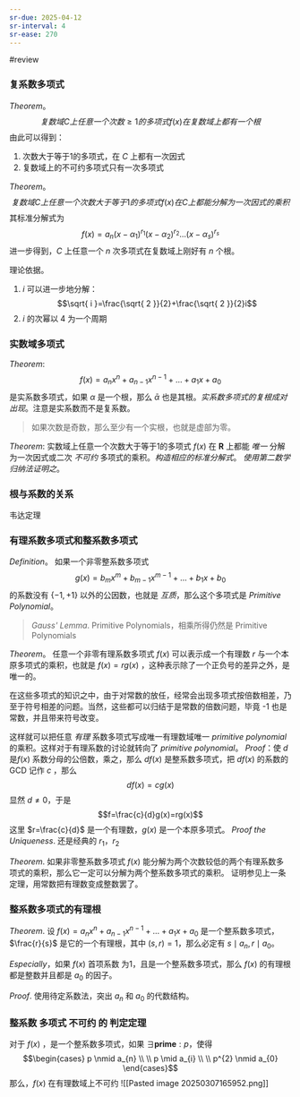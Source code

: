 ```yaml
---
sr-due: 2025-04-12
sr-interval: 4
sr-ease: 270
---
```


#review 
### 复系数多项式

*Theorem*。$$复数域C上任意一个次数\geq 1的多项式f(x)在复数域上都有一个根$$由此可以得到：
1. 次数大于等于1的多项式，在 $C$ 上都有一次因式
2. 复数域上的不可约多项式只有一次多项式

*Theorem*。$$复数域C上任意一个次数大于等于1的多项式f(x)在C上都能分解为一次因式的乘积$$其标准分解式为$$f(x)=a_{n}(x-\alpha_{1})^{r_{1}}(x-\alpha_{2})^{r_{2}}\dots(x-\alpha_{s})^{r_{s}}$$进一步得到，$C$ 上任意一个 $n$ 次多项式在复数域上刚好有 $n$ 个根。

理论依据。
1. $i$ 可以进一步地分解：$$\sqrt{ i }=\frac{\sqrt{ 2 }}{2}+\frac{\sqrt{ 2 }}{2}i$$
2. $i$ 的次幂以 4 为一个周期

### 实数域多项式

*Theorem*: $$f(x)=a_{n}x^{n}+a_{n-1}x^{n-1}+\dots+a_{1}x+a_{0}$$是实系数多项式，如果 $\alpha$ 是一个根，那么 $\bar{ \alpha}$ 也是其根。*实系数多项式的复根成对出现*。注意是实系数而不是复系数。

>如果次数是奇数，那么至少有一个实根，也就是虚部为零。

*Theorem*:
实数域上任意一个次数大于等于1的多项式 $f(x)$ 在 $\mathbf{R}$ 上都能 *唯一* 分解为一次因式或二次 *不可约* 多项式的乘积。*构造相应的标准分解式*。
*使用第二数学归纳法证明之*。
### 根与系数的关系

韦达定理
### 有理系数多项式和整系数多项式

*Definition*。
如果一个非零整系数多项式$$g(x)=b_{m}x^{m}+b_{m-1}x^{m-1}+\dots+b_{1}x+b_{0}$$的系数没有 $\{ -1,+1 \}$ 以外的公因数，也就是 *互质*，那么这个多项式是 *Primitive Polynomial*。
>*Gauss' Lemma*.
> Primitive Polynomials，相乘所得仍然是 Primitive Polynomials

*Theorem*。
任意一个非零有理系数多项式 $f(x)$ 可以表示成一个有理数 $r$ 与一个本原多项式的乘积，也就是 $f(x)=rg(x)$ ，这种表示除了一个正负号的差异之外，是唯一的。

在这些多项式的知识之中，由于对常数的放任，经常会出现多项式按倍数相差，乃至于符号相差的问题。当然，这些都可以归结于是常数的倍数问题，毕竟 -1 也是常数，并且带来符号改变。

这样就可以把任意 *有理* 系数多项式写成唯一有理数域唯一 *primitive polynomial* 的乘积。这样对于有理系数的讨论就转向了 *primitive polynomial*。
	*Proof*：使 $d$ 是$f(x)$ 系数分母的公倍数，乘之，那么 $df(x)$ 是整系数多项式，把 $df(x)$ 的系数的 GCD 记作 $c$ ，那么$$df(x)=cg(x)$$显然 $d\neq 0$，于是$$f=\frac{c}{d}g(x)=rg(x)$$这里 $r=\frac{c}{d}$ 是一个有理数，$g(x)$ 是一个本原多项式。
	*Proof the Uniqueness*. 还是经典的 $r_{1}$，$r_{2}$

*Theorem*.
如果非零整系数多项式 $f(x)$ 能分解为两个次数较低的两个有理系数多项式的乘积，那么它一定可以分解为两个整系数多项式的乘积。
证明参见上一条定理，用常数把有理数变成整数罢了。

### 整系数多项式的有理根

*Theorem*.
设 $f(x) =a_{n}x^{n}+a_{n-1}x^{n-1}+\dots+a_{1}x+a_{0}$ 是一个整系数多项式，$\frac{r}{s}$ 是它的一个有理根，其中 $(s,r)=1$，那么必定有 $s \mid a_{n},r\mid a_{0}$。

*Especially*，如果 $f(x)$ 首项系数 为1，且是一个整系数多项式，那么 $f(x)$ 的有理根都是整数并且都是 $a_{0}$ 的因子。

*Proof*.
使用待定系数法，突出 $a_{n}$ 和 $a_{0}$ 的代数结构。

### 整系数 多项式 不可约 的 判定定理

对于 $f(x)$ ，是一个整系数多项式，如果 $\exists \mathbf{prime}:p$，使得$$\begin{cases}
p \nmid a_{n} \\
 \\
p \mid a_{i} \\
 \\
p^{2} \nmid a_{0}
\end{cases}$$那么，$f(x)$ 在有理数域上不可约
![[Pasted image 20250307165952.png]]